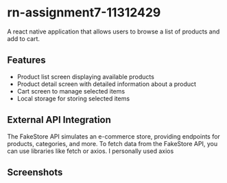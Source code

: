 # rn-assignment7-11312429
A react native application that allows users to browse a list of products and add to cart.

## Features
- Product list screen displaying available products
- Product detail screen with detailed information about a product
- Cart screen to manage selected items
- Local storage for storing selected items
  
## External API Integration
The FakeStore API simulates an e-commerce store, providing endpoints for products, categories, and more.
To fetch data from the FakeStore API, you can use libraries like fetch or axios. I personally used axios

## Screenshots
